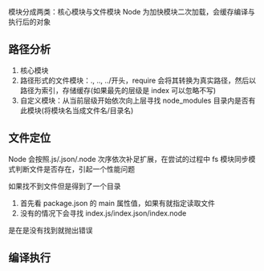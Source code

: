<!-- @format -->

模块分成两类：核心模块与文件模块
Node 为加快模块二次加载，会缓存编译与执行后的对象

## 路径分析

1. 核心模块
2. 路径形式的文件模块：., .., ../开头，require 会将其转换为真实路径，然后以路径为索引，存储缓存(如果最先的层级是 index 可以忽略不写)
3. 自定义模块：从当前层级开始依次向上层寻找 node_modules 目录内是否有此模块(将模块名当成文件名/目录名)

## 文件定位

Node 会按照.js/.json/.node 次序依次补足扩展，在尝试的过程中 fs 模块同步模式判断文件是否存在，引起一个性能问题

如果找不到文件但是得到了一个目录

1. 首先看 package.json 的 main 属性值，如果有就指定读取文件
2. 没有的情况下会寻找 index.js/index.json/index.node

是在是没有找到就抛出错误

## 编译执行
